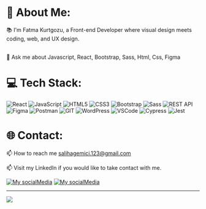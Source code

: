 # 💫 About Me:

📚 I'm Fatma Kurtgozu, a Front-end Developer where visual design meets coding, web, and UX design.

<br>💬 Ask me about Javascript, React, Bootstrap, Sass, Html, Css, Figma<br>

# 💻 Tech Stack:
![React](https://img.shields.io/badge/react-%2320232a.svg?style=for-the-badge&logo=react&logoColor=%2361DAFB)
![JavaScript](https://img.shields.io/badge/javascript-%23323330.svg?style=for-the-badge&logo=javascript&logoColor=%23F7DF1E)
![HTML5](https://img.shields.io/badge/html5-%23E34F26.svg?style=for-the-badge&logo=html5&logoColor=white)
![CSS3](https://img.shields.io/badge/css3-%231572B6.svg?style=for-the-badge&logo=css3&logoColor=white)
![Bootstrap](https://img.shields.io/badge/bootstrap-%23563D7C.svg?style=for-the-badge&logo=bootstrap&logoColor=white)
![Sass](https://img.shields.io/badge/Sass-cf649a?style=for-the-badge&logo=sass&logoColor=white)
![REST API](https://img.shields.io/badge/REST-025e8c?style=for-the-badge&logo=rest&logoColor=white)
![Figma](https://img.shields.io/badge/figma-%23F24E1E.svg?style=for-the-badge&logo=figma&logoColor=white)
![Postman](https://img.shields.io/badge/Postman-FF6C37?style=for-the-badge&logo=postman&logoColor=white)
![GIT](https://img.shields.io/badge/Git-fc6d26?style=for-the-badge&logo=git&logoColor=white)
![WordPress](https://img.shields.io/badge/WordPress-21759b?style=for-the-badge&logo=wordpress&logoColor=white)
![VSCode](https://img.shields.io/badge/VSCode-0078d7?style=for-the-badge&logo=visual%20studio%20code&logoColor=white)
![Cypress](https://img.shields.io/badge/Cypress-17202c?style=for-the-badge&logo=cypress&logoColor=white)
![Jest](https://img.shields.io/badge/Jest-c21325?style=for-the-badge&logo=jest&logoColor=white)

# 🌐 Contact:

📫 How to reach me salihagemici.123@gmail.com

📫 Visit my LinkedIn if you would like to take contact with me. 

[![My socialMedia](https://skillicons.dev/icons?i=github)](https://github.com/ftmkrtgz)
[![My socialMedia](https://skillicons.dev/icons?i=linkedin)](https://www.linkedin.com/in/fatma-kurtg%C3%B6z%C3%BC-5693aa288/)

---
[![](https://visitcount.itsvg.in/api?id=ftmkrtgz&icon=0&color=0)](https://visitcount.itsvg.in)
